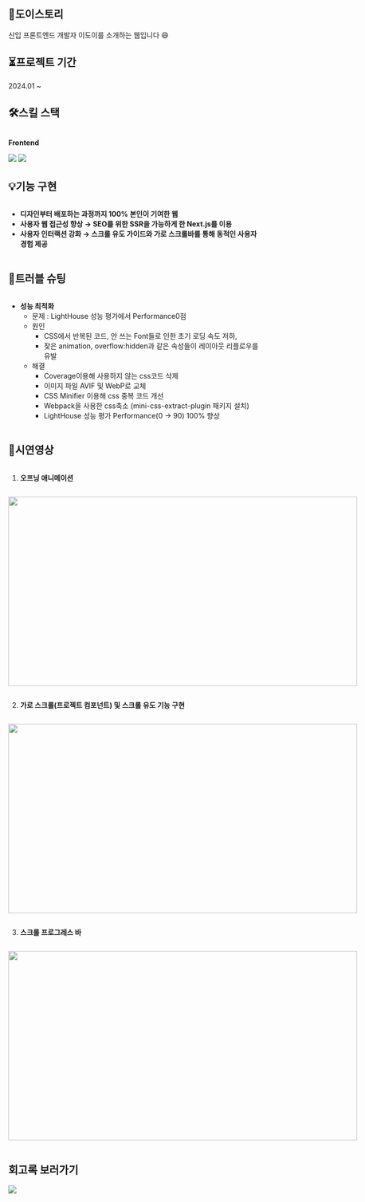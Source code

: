 ## 🌱도이스토리 
신입 프론트엔드 개발자 이도이를 소개하는 웹입니다 :smile:

## ⏳프로젝트 기간 
2024.01 ~ 

## 🛠️스킬 스택 
<div style="display:flex; flex-direction:column; align-items:flex-start;">
    <p><strong>Frontend</strong></p>
    <div>
        <img src="https://img.shields.io/badge/Next.js-000000?style=flat-square&logo=Next.js&logoColor=white">
        <img src="https://img.shields.io/badge/Vercel-000000?style=flat-square&logo=Vercel&logoColor=white"> 
    </div>

## 💡기능 구현
* **디자인부터 배포하는 과정까지 100% 본인이 기여한 웹**
* **사용자 웹 접근성 향상 → SEO를 위한 SSR을 가능하게 한 Next.js를 이용**
* **사용자 인터랙션 강화 → 스크롤 유도 가이드와 가로 스크롤바를 통해 동적인 사용자 경험 제공**
  
## 📌트러블 슈팅
* **성능 최적화**
  * 문제 : LightHouse 성능 평가에서 Performance0점 
  * 원인
      * CSS에서 반복된 코드, 안 쓰는 Font들로 인한 초기 로딩 속도 저하,
      * 잦은 animation, overflow:hidden과 같은 속성들이 레이아웃 리플로우를 유발
  * 해결
    * Coverage이용해 사용하지 않는 css코드 삭제
    * 이미지 파일 AVIF 및 WebP로 교체
    * CSS Minifier 이용해 css 중복 코드 개선
    * Webpack을 사용한 css축소 (mini-css-extract-plugin 패키지 설치)
    * LightHouse 성능 평가 Performance(0 → 90) 100% 향상 

## 📌시연영상 
 1. **오프닝 애니메이션** 
<p align="left">
  <img src="https://github.com/user-attachments/assets/f48a2d8e-3488-43e2-b581-e21214ee2ba2" width="700" height="380">
</p>

 2. **가로 스크롤(프로젝트 컴포넌트) 및 스크롤 유도 기능 구현**
<p align="left">
  <img src="https://github.com/user-attachments/assets/dfeaba6b-c1b2-40c2-8f0a-1e8fc5203d7f" width="700" height="380">
</p>

 3. **스크롤 프로그레스 바**
<p align="left">
  <img src="https://github.com/user-attachments/assets/4dcc9772-87ef-47ee-9a1f-f6176aebb56b" width="700" height="380">
</p>

## 회고록 보러가기 
 <a href="https://2-doooo-2.tistory.com/135">
          <img src="https://img.shields.io/badge/Tistory-E74C3C?style=flat-square&logo=tistory&logoColor=white"> 
 </a>





